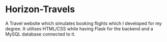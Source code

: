 # Horizon-Travels
A Travel website which simulates booking flights which I developed for my degree. It utilises HTML/CSS while having Flask for the backend and a MySQL database connected to it.
